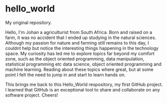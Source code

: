 # hello_world

My original repository.

Hello, I'm Johan a agriculturist from South Africa. Born and raised on a farm, it was no accident that I ended up studying in the natural sciences. Although my passion for nature and farming still remains to this day, I couldnt help but notice the interesting things happening in the technology space. My curiosity has led me to explore topics far beyond my comfort zone, such as the object oriented programming, data manipulation, statistical programming etc data science, object oriented programming and machine learning. Reading about these topics where great, but at some point I felt the need to jump in and start to learn hands on.

This brings me back to this Hello_World respository, my first GitHub project. I learned that GitHub is an exceptional tool to share and collaborate on any software project.
Cheers!
